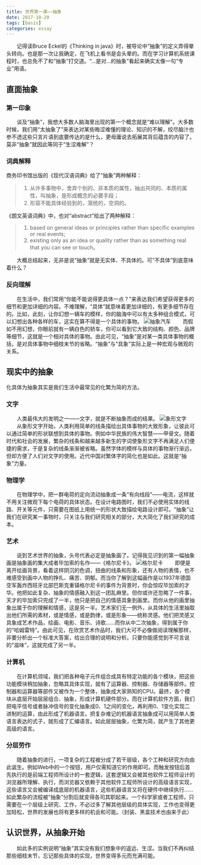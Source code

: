 ```yaml
---
title: 世界第一课——抽象
date: 2017-10-20
tags: [basis]
categories: essay
---
```

&ensp;&ensp;&ensp;&ensp;记得读Bruce Eckel的《Thinking in java》时，被导论中“抽象”的定义弄得晕头转向。也是那一次让我确定，在飞机上看书是会头晕的。而在学习计算机系统课程时，也总免不了和“抽象”打交道。“...是对...的抽象”看起来确实太像一句“专业”用语。

## 直面抽象

### 第一印象
&ensp;&ensp;&ensp;&ensp;谈及“抽象”，我想大多数人脑海里出现的第一个概念就是“难以理解”。大多数时候，我们用“太抽象了”来表达对某些晦涩难懂的理论、知识的不解，绞尽脑汁也参不透这些只言片语到底要传达的是什么，更毋庸说去拓展其背后蕴含的内容了。莫非“抽象”就因此等同于“生涩难解”？

### 词典解释
商务印书馆出版的《现代汉语词典》给了“抽象”两种解释：

>1. 从许多事物中，舍弃个别的、非本质的属性，抽出共同的、本质的属性，叫抽象，是形成概念的必要手段；
>2. 形容不能具体经验到的，笼统的，空洞的。

《朗文英语词典》中，也对“abstract”给出了两种解释：

>1. based on general ideas or principles rather than specific examples or real events; 
>2. existing only as an idea or quality rather than as something real that you can see or touch。

&ensp;&ensp;&ensp;&ensp;大概总结起来，无非是说“抽象”就是无实体、不具体的。可“不具体”到底意味着什么？ 

### 反向理解
&ensp;&ensp;&ensp;&ensp;在生活中，我们常用“你能不能说得更具体一点？”来表达我们希望获得更多的细节和更加详细的内容。不难理解，“具体”就意味着更加详细的，有更多细节存在的。比如，此刻，让你幻想一辆车的模样，你的脑海中可以有太多种组合模式，可以幻想出各种各样的车，这实在算不得是一个具体的事物。
    ![抽象汽车](/car.jpg)
&ensp;&ensp;&ensp;&ensp;而假如不用幻想，你眼前就有一辆白色的轿车，你可以看到它大致的结构、颜色、品牌等细节，这就是一个相对具体的事物。由此可见，“抽象”是对某一类具体事物的概括，是对具体事物中细枝末节的省略。“抽象”与“具象”实际上是一种宏观与微观的关系。

## 现实中的抽象
化具体为抽象其实是我们生活中最常见的化繁为简的方法。

### 文字
&ensp;&ensp;&ensp;&ensp;人类最伟大的发明之一——文字，就是不断抽象而成的结果。
    ![象形文字](/word.jpg)
&ensp;&ensp;&ensp;&ensp;从象形文字开始，人类利用简单的线条描绘出具体事物的大致形象，让彼此可以通过简单的形状联想到具体的事物。例如中华民族的伟大智慧——甲骨文。随着时代和社会的发展，繁杂的线条和越来越多新生的字词使象形文字不再满足人们便捷的需求，于是复杂的线条渐渐被省略。虽然字体的模样与具体的事物渐行渐远，但却方便了人们对文字的使用。近代中国对繁体字的简化也是如此。这就是“抽象”力量。

### 物理学
&ensp;&ensp;&ensp;&ensp;在物理学中，把一群电荷的定向流动抽象成一条“有向线段”——电流，这样就不用关注微观下每个电荷的具体状态。在设计电路图时，我们不必使用实体的线路、开关等元件，只需要在图纸上用统一的形状大致描绘电路设计即可。“抽象”让我们在研究某一事物时，只关注与我们研究相关的部分，大大简化了我们研究的成本。


### 艺术
&ensp;&ensp;&ensp;&ensp;说到艺术世界的抽象，头号代表必定是抽象画了。记得我见识到的第一幅抽象画是抽象画的集大成者毕加索的名作——《格尔尼卡》。
   ![格尔尼卡](/paint.jpg)
&ensp;&ensp;&ensp;&ensp;即便是离开绘画背景，看着这样阴沉的色调，扭曲的线条和形象，还有人物的表情，也不难感受到画中人物的挣扎、痛苦、阴郁。而当你了解到这幅画作是以1937年德国空军轰炸西班牙北部巴斯克重镇格尔尼卡的事件为背景时，你会惊叹毕加索的才华。他把如此复杂、抽象的情感融入到这一团乱麻里。但你或许还忽略了一件事，天才的毕加索只完成了一半，他只是把自己的情感具象到画里。而你从他的画里抽象出属于你的理解和情感，这是另一半。艺术家们无一例外，从具体的生活里抽取出他们所需的素材，或是情感，或是韵律，或是形象——统称灵感。他们把灵感又具象成艺术作品，绘画、电影、音乐、诗歌......而你从中二次抽象，得到属于你的“哈姆雷特”。由此可见，在欣赏艺术作品时，我们大可不必像做阅读理解那样，非要分析出一个标准大答案，给出合理的说明和分析。只要你能感觉到不可言说的“滋味”，这就完成了另一半。

### 计算机
&ensp;&ensp;&ensp;&ensp;在计算机领域，我们把各种电子元件组合成具有特定功能的各个模块，把这些功能模块稍加抽象，忽略其具体实现，就有了运算器、控制器、存储器等部件。控制器和运算器等部件又被作为一个整体，抽象成大家熟知的CPU。最终，各个模块从底层开始层层组合、抽象，形成计算机硬件部分。而在计算机软件方面，我们把电平信号或者脉冲信号的变化抽象成0、1之间的变化，再利用0、1变化实现二进制的运算，由此形成了机器语言。把复杂难记的机器语言抽象成可以用简单人类语言表达的式子，就形成了汇编语言。如此层层抽象，化繁为简，就产生了其他更高级的语言。

### 分层劳作
&ensp;&ensp;&ensp;&ensp;随着抽象的进行，一项复杂的工程被分成了若干层级，各个工种和研究方向由此诞生。例如Web中的一个按钮，用户仅需知道它的作用即可。而触发按钮后首先执行的是前端工程师所设计的一套逻辑，这套逻辑又会被其他软件工程师设计的浏览器所理解、执行，而浏览器又依赖于其他软件工程师所设计的高级语言实现，这些语言又会被编译成底层的机器语言，这些机器语言又将在硬件中继续执行……如此繁杂的流程被“抽象”分割后就变得各司其职起来。一个科学家或者工程师，只需要在一个层级上研究、工作，不必过多了解其他层级的具体实现，工作也变得更加轻松，世界的发展也将有更多样的机会和可能。（封装、黑盒技术也由来于此）

## 认识世界，从抽象开始
&ensp;&ensp;&ensp;&ensp;如此多的实例说明“抽象”其实没有我们想象中的遥远、生涩。当我们不再纠结那些细枝末节，忘记那些具体的实现，世界变得多元而充满可能。
